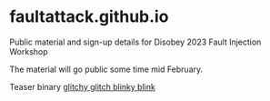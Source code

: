 # faultattack.github.io
Public material and sign-up details for Disobey 2023 Fault Injection Workshop 

The material will go public some time mid February. 

Teaser binary [glitchy glitch blinky blink](https://faultattack.github.io/glitch_example.uf2)
